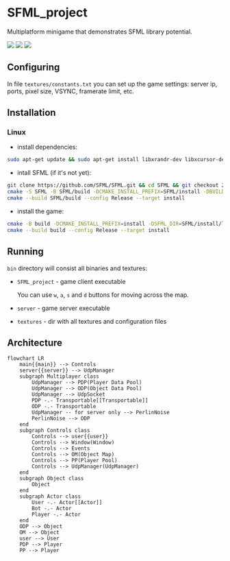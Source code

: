 # SFML_project

Multiplatform minigame that demonstrates SFML library potential.

![](https://img.shields.io/github/workflow/status/ISPlatonov/SFML_project/CI)
![](https://img.shields.io/tokei/lines/github/ISPlatonov/SFML_project)
![](https://img.shields.io/github/languages/code-size/ISPlatonov/SFML_project)

## Configuring

In file `textures/constants.txt` you can set up the game settings: server ip, ports, pixel size, VSYNC, framerate limit, etc.

## Installation

### Linux

- install dependencies:

```bash
sudo apt-get update && sudo apt-get install libxrandr-dev libxcursor-dev libudev-dev libopenal-dev libflac-dev libvorbis-dev libgl1-mesa-dev libegl1-mesa-dev libdrm-dev libgbm-dev
```

- intall SFML (if it's not yet):

```bash
git clone https://github.com/SFML/SFML.git && cd SFML && git checkout 2.6.x && cd ..
cmake -S SFML -B SFML/build -DCMAKE_INSTALL_PREFIX=SFML/install -DBUILD_SHARED_LIBS=FALSE
cmake --build SFML/build --config Release --target install
```

- install the game:

```bash
cmake -B build -DCMAKE_INSTALL_PREFIX=install -DSFML_DIR=SFML/install/lib/cmake/SFML
cmake --build build --config Release --target install
```

## Running

`bin` directory will consist all binaries and textures:

- `SFML_project` - game client executable

    You can use `w`, `a`, `s` and `d` buttons for moving across the map.

- `server` - game server executable
- `textures` - dir with all textures and configuration files

## Architecture

```mermaid
flowchart LR
    main{{main}} --> Controls
    server{{server}} --> UdpManager
    subgraph Multiplayer class
        UdpManager --> PDP(Player Data Pool)
        UdpManager --> ODP(Object Data Pool)
        UdpManager --> UdpSocket
        PDP -.- Transportable[[Transportable]]
        ODP -.- Transportable
        UdpManager -- for server only --> PerlinNoise
        PerlinNoise --> ODP
    end
    subgraph Controls class
        Controls --> user{{user}}
        Controls --> Window(Window)
        Controls --> Events
        Controls --> OM(Object Map)
        Controls --> PP(Player Pool)
        Controls --> UdpManager(UdpManager)
    end
    subgraph Object class
        Object
    end
    subgraph Actor class
        User -.- Actor[[Actor]]
        Bot -.- Actor
        Player -.- Actor
    end
    ODP --> Object
    OM --> Object
    user --> User
    PDP --> Player
    PP --> Player
```
